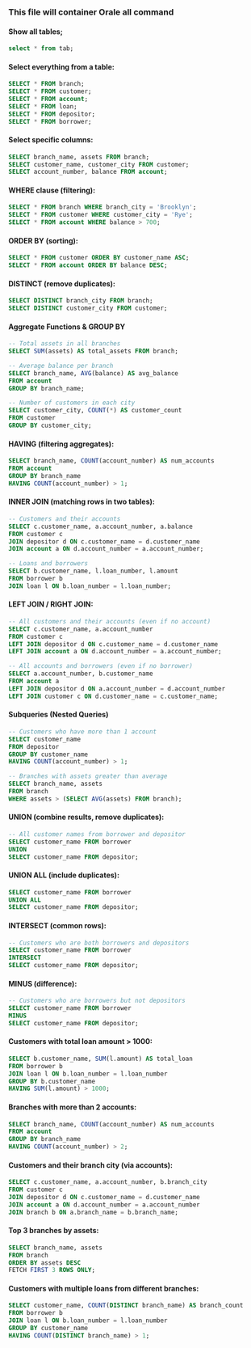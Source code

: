### This file will container Orale all command

#### Show all tables;
```sql
select * from tab;
```

#### Select everything from a table:
```sql
SELECT * FROM branch;
SELECT * FROM customer;
SELECT * FROM account;
SELECT * FROM loan;
SELECT * FROM depositor;
SELECT * FROM borrower;
```

#### Select specific columns:
```sql
SELECT branch_name, assets FROM branch;
SELECT customer_name, customer_city FROM customer;
SELECT account_number, balance FROM account;
```

#### WHERE clause (filtering):
```sql
SELECT * FROM branch WHERE branch_city = 'Brooklyn';
SELECT * FROM customer WHERE customer_city = 'Rye';
SELECT * FROM account WHERE balance > 700;
```

#### ORDER BY (sorting):
```sql
SELECT * FROM customer ORDER BY customer_name ASC;
SELECT * FROM account ORDER BY balance DESC;

```

#### DISTINCT (remove duplicates):
```sql
SELECT DISTINCT branch_city FROM branch;
SELECT DISTINCT customer_city FROM customer;
```
#### Aggregate Functions & GROUP BY
```sql
-- Total assets in all branches
SELECT SUM(assets) AS total_assets FROM branch;

-- Average balance per branch
SELECT branch_name, AVG(balance) AS avg_balance
FROM account
GROUP BY branch_name;

-- Number of customers in each city
SELECT customer_city, COUNT(*) AS customer_count
FROM customer
GROUP BY customer_city;

```
#### HAVING (filtering aggregates):
```sql
SELECT branch_name, COUNT(account_number) AS num_accounts
FROM account
GROUP BY branch_name
HAVING COUNT(account_number) > 1;

```
#### INNER JOIN (matching rows in two tables):
```sql
-- Customers and their accounts
SELECT c.customer_name, a.account_number, a.balance
FROM customer c
JOIN depositor d ON c.customer_name = d.customer_name
JOIN account a ON d.account_number = a.account_number;

-- Loans and borrowers
SELECT b.customer_name, l.loan_number, l.amount
FROM borrower b
JOIN loan l ON b.loan_number = l.loan_number;

```
#### LEFT JOIN / RIGHT JOIN:
```sql
-- All customers and their accounts (even if no account)
SELECT c.customer_name, a.account_number
FROM customer c
LEFT JOIN depositor d ON c.customer_name = d.customer_name
LEFT JOIN account a ON d.account_number = a.account_number;

-- All accounts and borrowers (even if no borrower)
SELECT a.account_number, b.customer_name
FROM account a
LEFT JOIN depositor d ON a.account_number = d.account_number
LEFT JOIN customer c ON d.customer_name = c.customer_name;

```
#### Subqueries (Nested Queries)
```sql
-- Customers who have more than 1 account
SELECT customer_name
FROM depositor
GROUP BY customer_name
HAVING COUNT(account_number) > 1;

-- Branches with assets greater than average
SELECT branch_name, assets
FROM branch
WHERE assets > (SELECT AVG(assets) FROM branch);

```
#### UNION (combine results, remove duplicates):
```sql
-- All customer names from borrower and depositor
SELECT customer_name FROM borrower
UNION
SELECT customer_name FROM depositor;

```
#### UNION ALL (include duplicates):
```sql
SELECT customer_name FROM borrower
UNION ALL
SELECT customer_name FROM depositor;

```
#### INTERSECT (common rows):
```sql
-- Customers who are both borrowers and depositors
SELECT customer_name FROM borrower
INTERSECT
SELECT customer_name FROM depositor;

```
#### MINUS (difference):
```sql
-- Customers who are borrowers but not depositors
SELECT customer_name FROM borrower
MINUS
SELECT customer_name FROM depositor;

```
#### Customers with total loan amount > 1000:
```sql
SELECT b.customer_name, SUM(l.amount) AS total_loan
FROM borrower b
JOIN loan l ON b.loan_number = l.loan_number
GROUP BY b.customer_name
HAVING SUM(l.amount) > 1000;

```
#### Branches with more than 2 accounts:
```sql
SELECT branch_name, COUNT(account_number) AS num_accounts
FROM account
GROUP BY branch_name
HAVING COUNT(account_number) > 2;

```
#### Customers and their branch city (via accounts):
```sql
SELECT c.customer_name, a.account_number, b.branch_city
FROM customer c
JOIN depositor d ON c.customer_name = d.customer_name
JOIN account a ON d.account_number = a.account_number
JOIN branch b ON a.branch_name = b.branch_name;

```
#### Top 3 branches by assets:
```sql
SELECT branch_name, assets
FROM branch
ORDER BY assets DESC
FETCH FIRST 3 ROWS ONLY;

```
#### Customers with multiple loans from different branches:
```sql
SELECT customer_name, COUNT(DISTINCT branch_name) AS branch_count
FROM borrower b
JOIN loan l ON b.loan_number = l.loan_number
GROUP BY customer_name
HAVING COUNT(DISTINCT branch_name) > 1;

```
 
